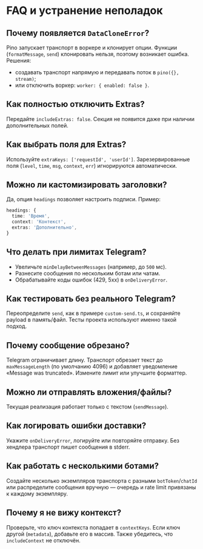 # FAQ и устранение неполадок

## Почему появляется `DataCloneError`?

Pino запускает транспорт в воркере и клонирует опции. Функции (`formatMessage`, `send`) клонировать нельзя, поэтому возникает ошибка. Решения:

- создавать транспорт напрямую и передавать поток в `pino({}, stream)`;
- или отключить воркер: `worker: { enabled: false }`.

## Как полностью отключить Extras?

Передайте `includeExtras: false`. Секция не появится даже при наличии дополнительных полей.

## Как выбрать поля для Extras?

Используйте `extraKeys: ['requestId', 'userId']`. Зарезервированные поля (`level`, `time`, `msg`, `context`, `err`) игнорируются автоматически.

## Можно ли кастомизировать заголовки?

Да, опция `headings` позволяет настроить подписи. Пример:

```ts
headings: {
  time: 'Время',
  context: 'Контекст',
  extras: 'Дополнительно',
}
```

## Что делать при лимитах Telegram?

- Увеличьте `minDelayBetweenMessages` (например, до `500` мс).
- Разнесите сообщения по нескольким ботам или чатам.
- Обрабатывайте коды ошибок (429, 5xx) в `onDeliveryError`.

## Как тестировать без реального Telegram?

Переопределите `send`, как в примере `custom-send.ts`, и сохраняйте payload в память/файл. Тесты проекта используют именно такой подход.

## Почему сообщение обрезано?

Telegram ограничивает длину. Транспорт обрезает текст до `maxMessageLength` (по умолчанию 4096) и добавляет уведомление «Message was truncated». Измените лимит или улучшите форматтер.

## Можно ли отправлять вложения/файлы?

Текущая реализация работает только с текстом (`sendMessage`).

## Как логировать ошибки доставки?

Укажите `onDeliveryError`, логируйте или повторяйте отправку. Без хендлера транспорт пишет сообщения в stderr.

## Как работать с несколькими ботами?

Создайте несколько экземпляров транспорта с разными `botToken`/`chatId` или распределите сообщения вручную — очередь и rate limit привязаны к каждому экземпляру.

## Почему я не вижу контекст?

Проверьте, что ключ контекста попадает в `contextKeys`. Если ключ другой (`metadata`), добавьте его в массив. Также убедитесь, что `includeContext` не отключён.
